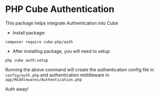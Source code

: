 # PHP Cube Authentication

This package helps integrate Authentication into Cube

- Install package:

```
composer require cube-php/auth
```

- After installing package, you will need to setup

```
php cube auth:setup
```

Running the above command will create the authentication config file in `config/auth.php` and authentication middleware in `app/Middlewares/Authentication.php`

Auth away!

